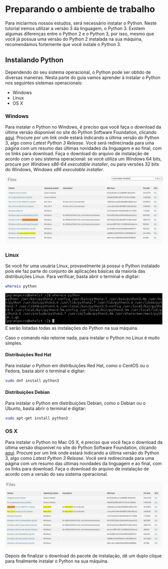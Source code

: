 # Preparando o ambiente de trabalho
Para iniciarmos nossos estudos, será necessário instalar o Python. Neste tutorial iremos utilizar a versão 3 da linguagem, o Python 3. Existem algumas diferenças entre o Python 2 e o Python 3, por isso, mesmo que você já possua uma versão do Python 2 instalada na sua máquina, recomendamos fortemente que você instale o Python 3.

## Instalando Python
Dependendo do seu sistema operacional, o Python pode ser obtido de diversas maneiras. Nesta parte do guia vamos aprender à instalar o Python nos seguintes sistemas operacionais:
* Windows
* Linux
* OS X

### Windows
Para instalar o Python no Windows, é preciso que você faça o download da última versão disponível no site do Python Software Foundation, clicando [aqui](https://www.python.org/downloads/windows/). Procure por um link onde estará indicando a última versão do Python 3, algo como _Latest Python 3 Release_. Você será redirecinada para uma página com um resumo das últimas novidades da linguagem e ao final, com os links para download. Faça o download do arquivo de instalação de acordo com o seu sistema operacional: se você utiliza um Windows 64 bits, procure por _Windows x86-64 executable installer_, ou para versões 32 bits do Windows, _Windows x86 executable installer_.

![Arquivos de Instalação do Python para Windows no site do Python Software Foundation](images/python-executable-download-for-windows.png)

### Linux
Se você for uma usuária Linux, provavelmente já possui o Python instalado pois ele faz parte do conjunto de aplicações básicas da maioria das distribuições Linux. Para verificar, basta abrir o terminal e digitar:
```sh
whereis python
```
![Listando todas as instalações do Python](images/whereis-python.png)
E serão listadas todas as instalações do Python na sua máquina.

Caso o comando não retorne nada, para instalar o Python no Linux é muito simples.

#### Distribuições Red Hat
Para instalar o Python em distribuições Red Hat, como o CentOS ou o Fedora, basta abrir o terminal e digitar:
```sh
sudo dnf install python3
```
#### Distribuições Debian
Para instalar o Python em distribuições Debian, como o Debian ou o Ubunto, basta abrir o terminal e digitar:
```sh
sudo apt-get install python3
```

### OS X
Para instalar o Python no Mac OS X, é preciso que você faça o download da última versão disponível no site do Python Software Foundation, clicando [aqui](https://www.python.org/downloads/mac-osx/). Procure por um link onde estará indicando a última versão do Python 3, algo como _Latest Python 3 Release_. Você será redirecinada para uma página com um resumo das últimas novidades da linguagem e ao final, com os links para download. Faça o download do arquivo de instalação de acordo com a versão do seu sistema operacional.

![Arquivos de Instalação do Python para Mac OS X no site do Python Software Foundation](images/python-executable-download-for-mac-osx.png)

Depois de finalizar o download do pacote de instalação, dê um duplo clique para finalmente instalar o Python na sua máquina.